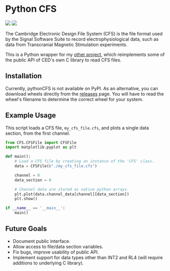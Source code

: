 # Python CFS

![](https://github.com/m0ose01/pythonCFS/actions/workflows/test.yml/badge.svg)
![](https://github.com/m0ose01/pythonCFS/actions/workflows/publish.yml/badge.svg)

The Cambridge Electronic Design File System (CFS) is the file format used by the Signal Software Suite to record electrophysiological data, such as data from Transcranial Magnetic Stimulation experiments.

This is a Python wrapper for my [other project](https://github.com/m0ose01/CFS), which reimplements some of the public API of CED's own C library to read CFS files.

## Installation

Currently, pythonCFS is not available on PyPI.
As an alternative, you can download wheels directly from the [releases](https://github.com/m0ose01/pythonCFS/releases) page.
You will have to read the wheel's filename to determine the correct wheel for your system.

## Example Usage

This script loads a CFS file, `my_cfs_file.cfs`, and plots a single data section, from the first channel.

```python
from CFS.CFSFile import CFSFile
import matplotlib.pyplot as plt

def main():
    # Load a CFS file by creating an instance of the 'CFS' class.
    data = CFSFile(b"./my_cfs_file.cfs")

    channel = 0
    data_section = 0

    # Channel data are stored as native python arrays.
    plt.plot(data.channel_data[channel][data_section])
    plt.show()

if __name__ == '__main__':
    main()
```

## Future Goals

- Document public interface.
- Allow access to file/data section variables.
- Fix bugs, improve usability of public API.
- Implement support for data types other than INT2 and RL4 (will require additions to underlying C library).
